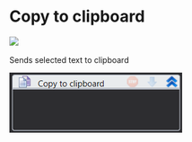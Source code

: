 # Copy to clipboard

![](https://gblobscdn.gitbook.com/assets%2F-M-L9CGkriEo1\_2PfJzA%2F-M5f8YJMJKDzfsv23MwO%2F-M5f96IlwGjXnfjG49qq%2FWord\_%D0%BA%D0%BE%D0%BF%D0%B8%D1%80\_%D0%B2\_%D0%B1%D1%83%D1%84%D0%B5%D1%80\_%D0%B8%D0%BA%D0%BE%D0%BD%D0%BA%D0%B0.png?alt=media\&token=e5a9060b-b785-41b4-9ae2-afb4b7c9d6db)

Sends selected text to clipboard

![](<../../../.gitbook/assets/image (310).png>)
